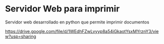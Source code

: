 # Servidor Web para imprimir
Servidor web desarrollado en python que permite imprimir documentos

https://drive.google.com/file/d/1WEdhFZwLvyyp8a54iGkaotYsxMYrznY3/view?usp=sharing